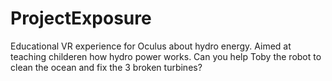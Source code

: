 # ProjectExposure
Educational VR experience for Oculus about hydro energy. Aimed at teaching childeren how hydro power works. Can you help Toby the robot to clean the ocean and fix the 3 broken turbines?
